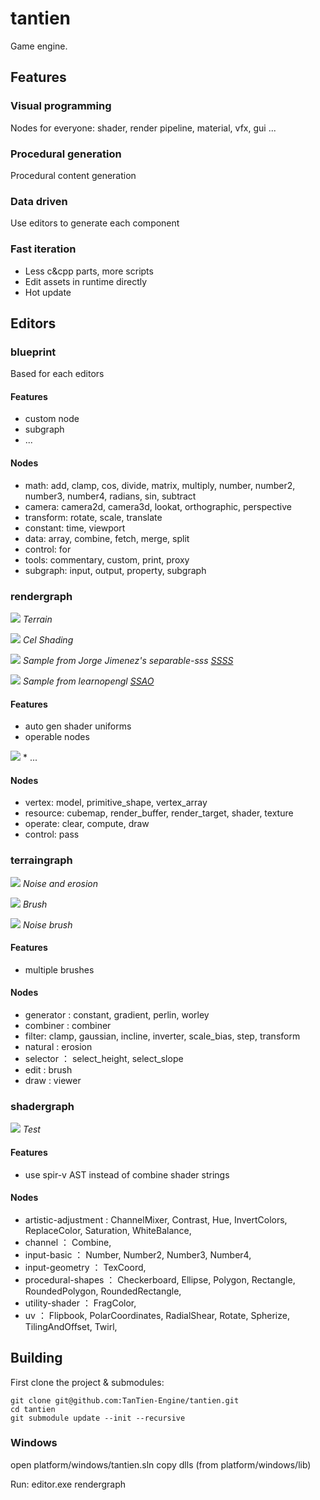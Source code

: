 # tantien

Game engine.

## Features

### Visual programming
Nodes for everyone: shader, render pipeline, material, vfx, gui ...

### Procedural generation
Procedural content generation

### Data driven
Use editors to generate each component

### Fast iteration
* Less c&cpp parts, more scripts
* Edit assets in runtime directly
* Hot update

## Editors

### blueprint
Based for each editors

#### Features
* custom node 
* subgraph
* ...

#### Nodes
* math: add, clamp, cos, divide, matrix, multiply, number, number2, number3, number4, radians, sin, subtract
* camera: camera2d, camera3d, lookat, orthographic, perspective
* transform: rotate, scale, translate
* constant: time, viewport
* data: array, combine, fetch, merge, split
* control: for
* tools: commentary, custom, print, proxy
* subgraph: input, output, property, subgraph

### rendergraph

![](./doc/rendergraph/screenshots/terrain.jpg)
    <em>Terrain</em>

![](./doc/rendergraph/screenshots/cel_shading.jpg)
    <em>Cel Shading</em>

![](./doc/rendergraph/screenshots/ssss.jpg)
    <em>Sample from Jorge Jimenez's separable-sss <a href="https://github.com/iryoku/separable-sss">SSSS</a></em>

![](./doc/rendergraph/screenshots/ssao.jpg)
    <em>Sample from learnopengl <a href="https://learnopengl.com/Advanced-Lighting/SSAO">SSAO</a></em>

#### Features
* auto gen shader uniforms
* operable nodes
<img src="./doc/rendergraph/screenshots/camera3d.gif">
* ...

#### Nodes
* vertex: model, primitive_shape, vertex_array
* resource: cubemap, render_buffer, render_target, shader, texture
* operate: clear, compute, draw
* control: pass

### terraingraph

![](./doc/terraingraph/screenshots/erosion.jpg)
    <em>Noise and erosion</em>

![](./doc/terraingraph/screenshots/brush.gif)
    <em>Brush</em>

![](./doc/terraingraph/screenshots/noise_brush.gif)
    <em>Noise brush</em>

#### Features
* multiple brushes

#### Nodes
* generator : constant, gradient, perlin, worley
* combiner : combiner
* filter: clamp, gaussian, incline, inverter, scale_bias, step, transform
* natural : erosion
* selector ： select_height, select_slope
* edit : brush
* draw : viewer

### shadergraph

![](./doc/shadergraph/screenshots/combine.jpg)
    <em>Test</em>

#### Features
* use spir-v AST instead of combine shader strings

#### Nodes
* artistic-adjustment : ChannelMixer, Contrast, Hue, InvertColors, ReplaceColor, Saturation, WhiteBalance,
* channel ： Combine, 
* input-basic ： Number, Number2, Number3, Number4,
* input-geometry ： TexCoord,
* procedural-shapes ： Checkerboard, Ellipse, Polygon, Rectangle, RoundedPolygon, RoundedRectangle,
* utility-shader ： FragColor,
* uv ： Flipbook, PolarCoordinates, RadialShear, Rotate, Spherize, TilingAndOffset, Twirl,

## Building
First clone the project & submodules:
```
git clone git@github.com:TanTien-Engine/tantien.git
cd tantien
git submodule update --init --recursive
```

### Windows
open platform/windows/tantien.sln
copy dlls (from platform/windows/lib)

Run: editor.exe rendergraph
